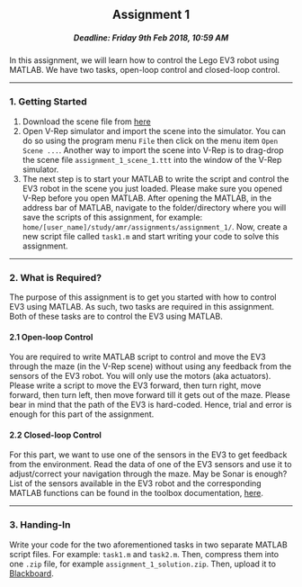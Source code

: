 ## <center>Assignment 1</center>

##### <center>Deadline: Friday 9th Feb 2018, 10:59 AM</center>

In this assignment, we will learn how to control the Lego EV3 robot using MATLAB. We have two tasks, open-loop control and closed-loop control.

---

### 1. Getting Started
1. Download the scene file from [here](../Assignment_1/assignment_1_scene_1.ttt?raw=true)
2. Open V-Rep simulator and import the scene into the simulator. You can do so using the program menu `File` then click on  the menu item `Open Scene ...`. Another way to import the scene into V-Rep is to drag-drop the scene file `assignment_1_scene_1.ttt` into the window of the V-Rep simulator.
3. The next step is to start your MATLAB to write the script and control the EV3 robot in the scene you just loaded. Please make sure you opened V-Rep before you open MATLAB. After opening the MATLAB, in the address bar of MATLAB, navigate to the folder/directory where you will save the scripts of this assignment, for example: `home/[user_name]/study/amr/assignments/assignment_1/`. Now, create a new script file called `task1.m` and start writing your code to solve this assignment.

---

### 2. What is Required?

The purpose of this assignment is to get you started with how to control EV3 using MATLAB. As such, two tasks are required in this assignment. Both of these tasks are to control the EV3 using MATLAB.

#### 2.1 Open-loop Control 

You are required to write MATLAB script to control and move the EV3 through the maze (in the V-Rep scene) without using any feedback from the sensors of the EV3 robot. You will only use the motors (aka actuators). Please write a script to move the EV3 forward, then turn right, move forward, then turn left, then move forward till it gets out of the maze. Please bear in mind that the path of the EV3 is hard-coded. Hence, trial and error is enough for this part of the assignment.

#### 2.2 Closed-loop Control

For this part, we want to use one of the sensors in the EV3 to get feedback from the environment. Read the data of one of the EV3 sensors and use it to adjust/correct your navigation through the maze. May be Sonar is enough? List of the sensors available in the EV3 robot and the corresponding MATLAB functions can be found in the toolbox documentation, [here](../ev3_toolbox_for_matlab/documentation_english.pdf?raw=true).

---

### 3. Handing-In

Write your code for the two aforementioned tasks in two separate MATLAB script files. For example: `task1.m` and `task2.m`. Then, compress them into one `.zip` file, for example `assignment_1_solution.zip`. Then, upload it to [Blackboard](blackboard.uva.nl/).
